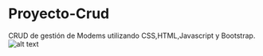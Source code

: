 # Proyecto-Crud
CRUD de gestión de Modems utilizando CSS,HTML,Javascript y Bootstrap.
![alt text](https://github.com/LucasLob/Proyecto-Crud/blob/master/imagenes/Selecci%C3%B3n_014.png)
